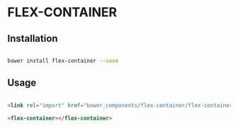 # FLEX-CONTAINER



## Installation

``` bash

bower install flex-container --save

```

## Usage

```html

<link rel="import" href="bower_components/flex-container/flex-container.html">

<flex-container></flex-container>
```



